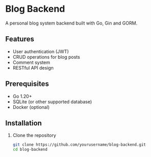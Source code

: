# Blog Backend

A personal blog system backend built with Go, Gin and GORM.

## Features

- User authentication (JWT)
- CRUD operations for blog posts
- Comment system
- RESTful API design

## Prerequisites

- Go 1.20+
- SQLite (or other supported database)
- Docker (optional)

## Installation

1. Clone the repository
   ```bash
   git clone https://github.com/yourusername/blog-backend.git
   cd blog-backend